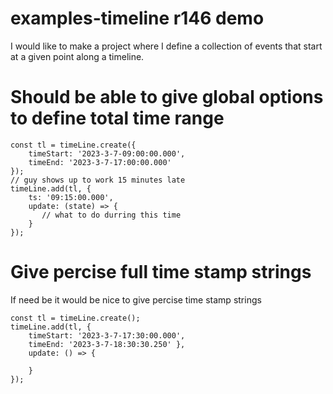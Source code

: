 # examples-timeline r146 demo

I would like to make a project where I define a collection of events that start at a given point along a timeline.

# Should be able to give global options to define total time range

```
const tl = timeLine.create({
    timeStart: '2023-3-7-09:00:00.000',
    timeEnd: '2023-3-7-17:00:00.000'
});
// guy shows up to work 15 minutes late
timeLine.add(tl, { 
    ts: '09:15:00.000',
    update: (state) => {
       // what to do durring this time
    }
});
```

# Give percise full time stamp strings

If need be it would be nice to give percise time stamp strings

```
const tl = timeLine.create();
timeLine.add(tl, {
    timeStart: '2023-3-7-17:30:00.000',
    timeEnd: '2023-3-7-18:30:30.250' },
    update: () => {

    }
});
```